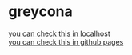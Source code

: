 # greycona

<a href="http://127.0.0.1:5500/index.html" target="_blank">you can check this in localhost</a>
<br>
<a href="https://itisyijy.github.io/greycona/" target="_blank">you can check this in github pages</a>
